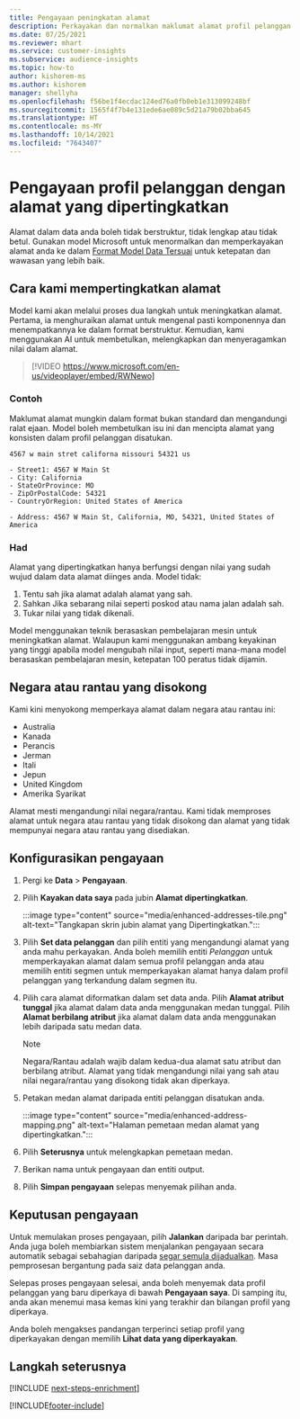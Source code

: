 ```yaml
---
title: Pengayaan peningkatan alamat
description: Perkayakan dan normalkan maklumat alamat profil pelanggan dengan model Microsoft.
ms.date: 07/25/2021
ms.reviewer: mhart
ms.service: customer-insights
ms.subservice: audience-insights
ms.topic: how-to
author: kishorem-ms
ms.author: kishorem
manager: shellyha
ms.openlocfilehash: f56be1f4ecdac124ed76a0fb0eb1e313099248bf
ms.sourcegitcommit: 1565f4f7b4e131ede6ae089c5d21a79b02bba645
ms.translationtype: HT
ms.contentlocale: ms-MY
ms.lasthandoff: 10/14/2021
ms.locfileid: "7643407"
---
```

# <a name="enrichment-of-customer-profiles-with-enhanced-addresses"></a>Pengayaan profil pelanggan dengan alamat yang dipertingkatkan

Alamat dalam data anda boleh tidak berstruktur, tidak lengkap atau tidak betul. Gunakan model Microsoft untuk menormalkan dan memperkayakan alamat anda ke dalam [Format Model Data Tersuai](/common-data-model/schema/core/applicationcommon/address) untuk ketepatan dan wawasan yang lebih baik.

## <a name="how-we-enhance-addresses"></a>Cara kami mempertingkatkan alamat

Model kami akan melalui proses dua langkah untuk meningkatkan alamat. Pertama, ia menghuraikan alamat untuk mengenal pasti komponennya dan menempatkannya ke dalam format berstruktur. Kemudian, kami menggunakan AI untuk membetulkan, melengkapkan dan menyeragamkan nilai dalam alamat.

> [!VIDEO https://www.microsoft.com/en-us/videoplayer/embed/RWNewo]

### <a name="example"></a>Contoh

Maklumat alamat mungkin dalam format bukan standard dan mengandungi ralat ejaan. Model boleh membetulkan isu ini dan mencipta alamat yang konsisten dalam profil pelanggan disatukan.

```Input
4567 w main stret californa missouri 54321 us
```

```Output
- Street1: 4567 W Main St
- City: California
- StateOrProvince: MO
- ZipOrPostalCode: 54321
- CountryOrRegion: United States of America

- Address: 4567 W Main St, California, MO, 54321, United States of America
```

### <a name="limitations"></a>Had

Alamat yang dipertingkatkan hanya berfungsi dengan nilai yang sudah wujud dalam data alamat diinges anda. Model tidak: 

1. Tentu sah jika alamat adalah alamat yang sah.
2. Sahkan Jika sebarang nilai seperti poskod atau nama jalan adalah sah.
3. Tukar nilai yang tidak dikenali.

Model menggunakan teknik berasaskan pembelajaran mesin untuk meningkatkan alamat. Walaupun kami menggunakan ambang keyakinan yang tinggi apabila model mengubah nilai input, seperti mana-mana model berasaskan pembelajaran mesin, ketepatan 100 peratus tidak dijamin.

## <a name="supported-countries-or-regions"></a>Negara atau rantau yang disokong

Kami kini menyokong memperkaya alamat dalam negara atau rantau ini: 

- Australia
- Kanada
- Perancis
- Jerman
- Itali
- Jepun
- United Kingdom
- Amerika Syarikat

Alamat mesti mengandungi nilai negara/rantau. Kami tidak memproses alamat untuk negara atau rantau yang tidak disokong dan alamat yang tidak mempunyai negara atau rantau yang disediakan.

## <a name="configure-the-enrichment"></a>Konfigurasikan pengayaan

1. Pergi ke **Data** > **Pengayaan**.

1. Pilih **Kayakan data saya** pada jubin **Alamat dipertingkatkan**.

   :::image type="content" source="media/enhanced-addresses-tile.png" alt-text="Tangkapan skrin jubin alamat yang Dipertingkatkan.":::

1. Pilih **Set data pelanggan** dan pilih entiti yang mengandungi alamat yang anda mahu perkayakan. Anda boleh memilih entiti *Pelanggan* untuk memperkayakan alamat dalam semua profil pelanggan anda atau memilih entiti segmen untuk memperkayakan alamat hanya dalam profil pelanggan yang terkandung dalam segmen itu.

1. Pilih cara alamat diformatkan dalam set data anda. Pilih **Alamat atribut tunggal** jika alamat dalam data anda menggunakan medan tunggal. Pilih **Alamat berbilang atribut** jika alamat dalam data anda menggunakan lebih daripada satu medan data.

   > [!NOTE]
   > Negara/Rantau adalah wajib dalam kedua-dua alamat satu atribut dan berbilang atribut. Alamat yang tidak mengandungi nilai yang sah atau nilai negara/rantau yang disokong tidak akan diperkaya.

1.  Petakan medan alamat daripada entiti pelanggan disatukan anda.

    :::image type="content" source="media/enhanced-address-mapping.png" alt-text="Halaman pemetaan medan alamat yang dipertingkatkan.":::

1. Pilih **Seterusnya** untuk melengkapkan pemetaan medan.

1. Berikan nama untuk pengayaan dan entiti output.

1. Pilih **Simpan pengayaan** selepas menyemak pilihan anda.

## <a name="enrichment-results"></a>Keputusan pengayaan

Untuk memulakan proses pengayaan, pilih **Jalankan** daripada bar perintah. Anda juga boleh membiarkan sistem menjalankan pengayaan secara automatik sebagai sebahagian daripada [segar semula dijadualkan](system.md#schedule-tab). Masa pemprosesan bergantung pada saiz data pelanggan anda.

Selepas proses pengayaan selesai, anda boleh menyemak data profil pelanggan yang baru diperkaya di bawah **Pengayaan saya**. Di samping itu, anda akan menemui masa kemas kini yang terakhir dan bilangan profil yang diperkaya.

Anda boleh mengakses pandangan terperinci setiap profil yang diperkayakan dengan memilih **Lihat data yang diperkayakan**.

## <a name="next-steps"></a>Langkah seterusnya

[!INCLUDE [next-steps-enrichment](../includes/next-steps-enrichment.md)]

[!INCLUDE[footer-include](../includes/footer-banner.md)]
